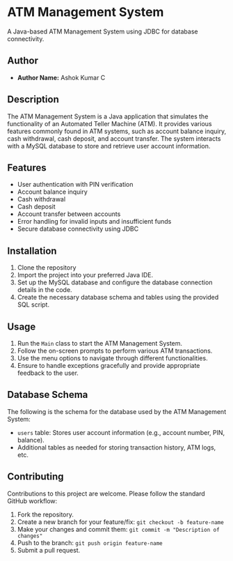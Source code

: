 # ATM Management System

A Java-based ATM Management System using JDBC for database connectivity.

## Author
- **Author Name:** Ashok Kumar C

## Description
The ATM Management System is a Java application that simulates the functionality of an Automated Teller Machine (ATM). It provides various features commonly found in ATM systems, such as account balance inquiry, cash withdrawal, cash deposit, and account transfer. The system interacts with a MySQL database to store and retrieve user account information.

## Features
- User authentication with PIN verification
- Account balance inquiry
- Cash withdrawal
- Cash deposit
- Account transfer between accounts
- Error handling for invalid inputs and insufficient funds
- Secure database connectivity using JDBC

## Installation
1. Clone the repository
2. Import the project into your preferred Java IDE.
3. Set up the MySQL database and configure the database connection details in the code.
4. Create the necessary database schema and tables using the provided SQL script.

## Usage
1. Run the `Main` class to start the ATM Management System.
2. Follow the on-screen prompts to perform various ATM transactions.
3. Use the menu options to navigate through different functionalities.
4. Ensure to handle exceptions gracefully and provide appropriate feedback to the user.

## Database Schema
The following is the schema for the database used by the ATM Management System:
- `users` table: Stores user account information (e.g., account number, PIN, balance).
- Additional tables as needed for storing transaction history, ATM logs, etc.

## Contributing
Contributions to this project are welcome. Please follow the standard GitHub workflow:
1. Fork the repository.
2. Create a new branch for your feature/fix: `git checkout -b feature-name`
3. Make your changes and commit them: `git commit -m "Description of changes"`
4. Push to the branch: `git push origin feature-name`
5. Submit a pull request.

